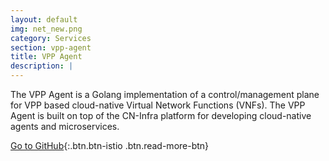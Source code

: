 ```yaml
---
layout: default
img: net_new.png
category: Services
section: vpp-agent
title: VPP Agent
description: |
---
```

  The VPP Agent is a Golang implementation of a control/management plane for VPP based cloud-native Virtual Network Functions (VNFs).
  The VPP Agent is built on top of the CN-Infra platform for developing cloud-native agents and microservices.



[Go to GitHub](http://github.com/ligato/vpp-agent){:.btn.btn-istio .btn.read-more-btn}
